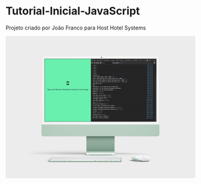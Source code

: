 # Tutorial-Inicial-JavaScript
Projeto criado por João Franco para Host Hotel Systems 

![Alt text](assets/iMac-Mockup.jpg?raw=true "Title")
